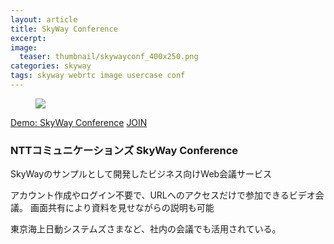 ```yaml
---
layout: article
title: SkyWay Conference
excerpt: 
image:
  teaser: thumbnail/skywayconf_400x250.png
categories: skyway
tags: skyway webrtc image usercase conf
---
```


<figure>
	<a href="https://confdemo.skyway.io/" target="_blank"><img src="{{ site.url }}/images/pages/skywayconf.png"></a>
</figure>

<a href="https://confdemo.skyway.io/" target="_blank" class="btn-info">Demo: SkyWay Conference</a>
<a href="https://confdemo.skyway.io/usecase" target="_blank" class="btn-info">JOIN</a>

### NTTコミュニケーションズ SkyWay Conference

SkyWayのサンプルとして開発したビジネス向けWeb会議サービス

アカウント作成やログイン不要で、URLへのアクセスだけで参加できるビデオ会議。
画面共有により資料を見せながらの説明も可能

東京海上日動システムズさまなど、社内の会議でも活用されている。
